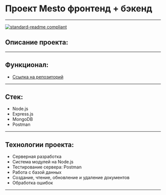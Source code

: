 # Проект Mesto фронтенд + бэкенд

------
[![standard-readme compliant](https://img.shields.io/badge/readme%20style-standard-brightgreen.svg?style=flat-square)]()

## Описание проекта:

------

## Функционал:

* [Ссылка на репозиторий](https://aislu96.github.io/express-mesto-gha/)

------

## Стек:

* Node.js 
* Express.js
* MongoDB
* Postman

------

## Технологии проекта:

* Серверная разработка
* Система модулей на Node.js
* Тестирование сервера: Postman
* Работа с базой данных
* Создание, чтение, обновление и удаление документов
* Обработка ошибок
------
